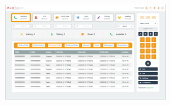 ![Homepage](https://raw.githubusercontent.com/harun-guter/alotech-react/master/screenshot/homepage.png)
